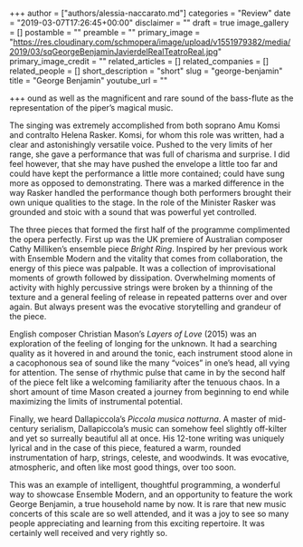 +++
author = ["authors/alessia-naccarato.md"]
categories = "Review"
date = "2019-03-07T17:26:45+00:00"
disclaimer = ""
draft = true
image_gallery = []
postamble = ""
preamble = ""
primary_image = "https://res.cloudinary.com/schmopera/image/upload/v1551979382/media/2019/03/sqGeorgeBenjaminJavierdelRealTeatroReal.jpg"
primary_image_credit = ""
related_articles = []
related_companies = []
related_people = []
short_description = "short"
slug = "george-benjamin"
title = "George Benjamin"
youtube_url = ""

+++
ound as well as the magnificent and rare sound of the bass-flute as the representation of the piper’s magical music.

The singing was extremely accomplished from both soprano Amu Komsi and contralto Helena Rasker. Komsi, for whom this role was written, had a clear and astonishingly versatile voice. Pushed to the very limits of her range, she gave a performance that was full of charisma and surprise. I did feel however, that she may have pushed the envelope a little too far and could have kept the performance a little more contained; could have sung more as opposed to demonstrating. There was a marked difference in the way Rasker handled the performance though both performers brought their own unique qualities to the stage. In the role of the Minister Rasker was grounded and stoic with a sound that was powerful yet controlled.

The three pieces that formed the first half of the programme complimented the opera perfectly. First up was the UK premiere of Australian composer Cathy Milliken’s ensemble piece _Bright Ring_. Inspired by her previous work with Ensemble Modern and the vitality that comes from collaboration, the energy of this piece was palpable. It was a collection of improvisational moments of growth followed by dissipation. Overwhelming moments of activity with highly percussive strings were broken by a thinning of the texture and a general feeling of release in repeated patterns over and over again. But always present was the evocative storytelling and grandeur of the piece.

English composer Christian Mason’s _Layers of Love_ (2015) was an exploration of the feeling of longing for the unknown. It had a searching quality as it hovered in and around the tonic, each instrument stood alone in a cacophonous sea of sound like the many “voices” in one’s head, all vying for attention. The sense of rhythmic pulse that came in by the second half of the piece felt like a welcoming familiarity after the tenuous chaos. In a short amount of time Mason created a journey from beginning to end while maximizing the limits of instrumental potential.

Finally, we heard Dallapiccola’s _Piccola musica notturna_. A master of mid-century serialism, Dallapiccola’s music can somehow feel slightly off-kilter and yet so surreally beautiful all at once. His 12-tone writing was uniquely lyrical and in the case of this piece, featured a warm, rounded instrumentation of harp, strings, celeste, and woodwinds. It was evocative, atmospheric, and often like most good things, over too soon.

This was an example of intelligent, thoughtful programming, a wonderful way to showcase Ensemble Modern, and an opportunity to feature the work George Benjamin, a true household name by now. It is rare that new music concerts of this scale are so well attended, and it was a joy to see so many people appreciating and learning from this exciting repertoire. It was certainly well received and very rightly so.